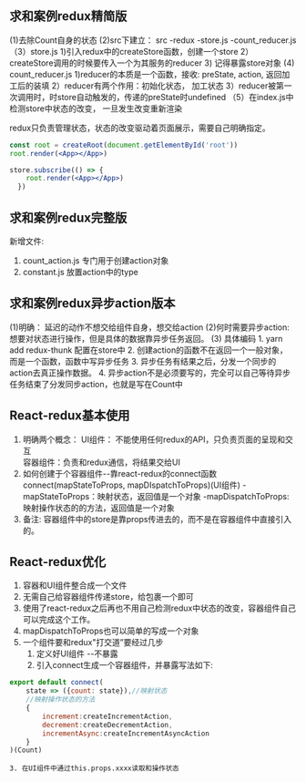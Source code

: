 ## 求和案例redux精简版
(1)去除Count自身的状态
(2)src下建立：
src
    -redux
        -store.js
        -count_reducer.js
（3）store.js
    1)引入redux中的createStore函数，创建一个store
    2）createStore调用的时候要传入一个为其服务的reducer
    3) 记得暴露store对象
 (4) count_reducer.js
    1)reducer的本质是一个函数，接收: preState, action, 返回加工后的装填
    2）reducer有两个作用：初始化状态， 加工状态
    3）reducer被第一次调用时，时store自动触发的，传递的preState时undefined
（5）在index.js中检测store中状态的改变， 一旦发生改变重新渲染<APP/>

redux只负责管理状态，状态的改变驱动着页面展示，需要自己明确指定。
```jsx
const root = createRoot(document.getElementById('root'))
root.render(<App></App>)

store.subscribe(() => {
    root.render(<App></App>)
  })
```

## 求和案例redux完整版
新增文件:
   1. count_action.js 专门用于创建action对象
   2. constant.js 放置action中的type

## 求和案例redux异步action版本
(1)明确： 延迟的动作不想交给组件自身，想交给action
(2)何时需要异步action: 想要对状态进行操作，但是具体的数据靠异步任务返回。
(3) 具体编码
    1. yarn add redux-thunk 配置在store中
    2. 创建action的函数不在返回一个一般对象， 而是一个函数，函数中写异步任务
    3. 异步任务有结果之后，分发一个同步的action去真正操作数据。
    4. 异步action不是必须要写的，完全可以自己等待异步任务结束了分发同步action，也就是写在Count中
   
## React-redux基本使用
1. 明确两个概念：
   UI组件： 不能使用任何redux的API，只负责页面的呈现和交互  
   容器组件：负责和redux通信，将结果交给UI
2. 如何创建于个容器组件--靠react-redux的connect函数
   connect(mapStateToProps, mapDIspatchToProps)(UI组件)
    -mapStateToProps：映射状态，返回值是一个对象
    -mapDispatchToProps:映射操作状态的的方法，返回值是一个对象
3. 备注: 容器组件中的store是靠props传进去的，而不是在容器组件中直接引入的。

## React-redux优化
1. 容器和UI组件整合成一个文件
2. 无需自己给容器组件传递store，给<App/>包裹一个<Provider store = {store}>即可
3. 使用了react-redux之后再也不用自己检测redux中状态的改变，容器组件自己可以完成这个工作。
4. mapDispatchToProps也可以简单的写成一个对象
5. 一个组件要和redux"打交道”要经过几步
   1. 定义好UI组件 --不暴露
   2. 引入connect生成一个容器组件，并暴露写法如下:
```jsx
export default connect(
    state => ({count: state}),//映射状态
    //映射操作状态的方法 
    {
        increment:createIncrementAction,
        decrement:createDecrementAction,
        incrementAsync:createIncrementAsyncAction
    }
)(Count)
```
    3. 在UI组件中通过this.props.xxxx读取和操作状态
